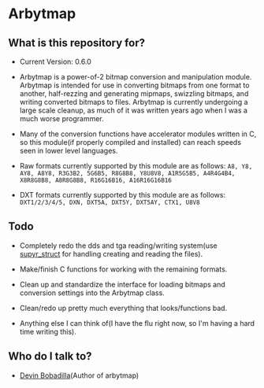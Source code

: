 # Arbytmap

## What is this repository for?

* Current Version: 0.6.0

* Arbytmap is a power-of-2 bitmap conversion and manipulation module. Arbytmap is intended for use in converting bitmaps from one format to another, half-rezzing and generating mipmaps, swizzling bitmaps, and writing converted bitmaps to files. Arbytmap is currently undergoing a large scale cleanup, as much of it was written years ago when I was a much worse programmer.

* Many of the conversion functions have accelerator modules written in C, so this module(if properly compiled and installed) can reach speeds seen in lower level languages.

* Raw formats currently supported by this module are as follows:
```A8, Y8, AY8, A8Y8, R3G3B2, 5G6B5, R8G8B8, Y8U8V8, A1R5G5B5, A4R4G4B4, X8R8G8B8, A8R8G8B8, R16G16B16, A16R16G16B16```

* DXT formats currently supported by this module are as follows:
```DXT1/2/3/4/5, DXN, DXT5A, DXT5Y, DXT5AY, CTX1, U8V8```

## Todo

* Completely redo the dds and tga reading/writing system(use [supyr_struct](https://bitbucket.org/moses_of_egypt/supyr_struct) for handling creating and reading the files).

* Make/finish C functions for working with the remaining formats.

* Clean up and standardize the interface for loading bitmaps and conversion settings into the Arbytmap class.

* Clean/redo up pretty much everything that looks/functions bad.

* Anything else I can think of(I have the flu right now, so I'm having a hard time writing this).

## Who do I talk to?

* [Devin Bobadilla](mosesbobadilla@gmail.com)(Author of arbytmap)